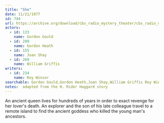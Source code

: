 ```yaml
---
title: "She"
date: 11/21/1977
id: 744
url: https://archive.org/download/cbs_radio_mystery_theater/cbs_radio_mystery_theater-0701-0750.zip/cbs_radio_mystery_theater-0701-0750%2Fcbsrmt_0744_she.mp3
actors:  
  - id: 133
    name: Gordon Gould  
  - id: 289
    name: Gordon Heath  
  - id: 155
    name: Joan Shay  
  - id: 269
    name: William Griffis
writers:  
  - id: 234
    name: Roy Winsor
searchable: Gordon Gould,Gordon Heath,Joan Shay,William Griffis Roy Winsor
notes:  adapted from the H. Rider Haggard story
---
```

An ancient queen lives for hundreds of years in order to exact revenge for her lover's death. An explorer and the son of his late colleague travel to a remote island to find the ancient goddess who killed the young man's ancestors.
